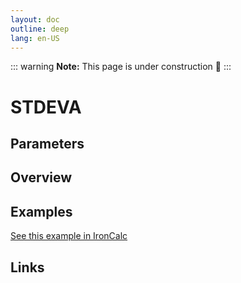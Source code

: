 ```yaml
---
layout: doc
outline: deep
lang: en-US
---
```


::: warning
**Note:** This page is under construction 🚧
:::

# STDEVA

## Parameters

## Overview

## Examples

[See this example in IronCalc](https://app.ironcalc.com/?filename=stdeva)

## Links